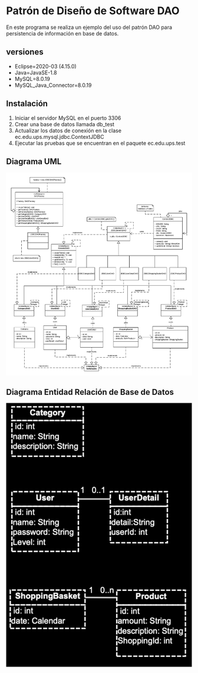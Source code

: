 # Patrón de Diseño de Software DAO
En este programa se realiza un ejemplo del uso del patrón DAO para persistencia de información en base de datos.

## versiones
* Eclipse=2020-03 (4.15.0)
* Java=JavaSE-1.8
* MySQL=8.0.19 
* MySQL_Java_Connector=8.0.19

## Instalación
1. Iniciar el servidor MySQL en el puerto 3306 
2. Crear una base de datos llamada db_test
3. Actualizar los datos de conexión en la clase ec.edu.ups.mysql.jdbc.ContextJDBC
4. Ejecutar las pruebas que se encuentran en el paquete ec.edu.ups.test

## Diagrama UML

![Diagrama UML del sistema](/assets/EjemploDao-UML.png?raw=true "Diagrama de clases UML")

## Diagrama Entidad Relación de Base de Datos

![Diagrama Entidad-Relación del sistema](/assets/Diagrama-base-de-datos.png?raw=true "Diagrama Entidad-Relación")



